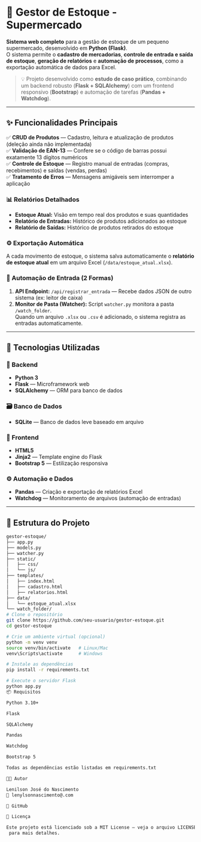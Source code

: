 # 🧮 Gestor de Estoque - Supermercado

**Sistema web completo** para a gestão de estoque de um pequeno supermercado, desenvolvido em **Python (Flask)**.  
O sistema permite o **cadastro de mercadorias**, **controle de entrada e saída de estoque**, **geração de relatórios** e **automação de processos**, como a exportação automática de dados para Excel.

> 💡 Projeto desenvolvido como **estudo de caso prático**, combinando um backend robusto (**Flask + SQLAlchemy**) com um frontend responsivo (**Bootstrap**) e automação de tarefas (**Pandas + Watchdog**).

---

## ✨ Funcionalidades Principais

✅ **CRUD de Produtos** — Cadastro, leitura e atualização de produtos (deleção ainda não implementada)  
✅ **Validação de EAN-13** — Confere se o código de barras possui exatamente 13 dígitos numéricos  
✅ **Controle de Estoque** — Registro manual de entradas (compras, recebimentos) e saídas (vendas, perdas)  
✅ **Tratamento de Erros** — Mensagens amigáveis sem interromper a aplicação  

### 📊 Relatórios Detalhados
- **Estoque Atual:** Visão em tempo real dos produtos e suas quantidades  
- **Relatório de Entradas:** Histórico de produtos adicionados ao estoque  
- **Relatório de Saídas:** Histórico de produtos retirados do estoque  

### ⚙️ Exportação Automática
A cada movimento de estoque, o sistema salva automaticamente o **relatório de estoque atual** em um arquivo Excel (`/data/estoque_atual.xlsx`).

### 🤖 Automação de Entrada (2 Formas)
1. **API Endpoint:** `/api/registrar_entrada` — Recebe dados JSON de outro sistema (ex: leitor de caixa)  
2. **Monitor de Pasta (Watcher):** Script `watcher.py` monitora a pasta `/watch_folder`.  
   Quando um arquivo `.xlsx` ou `.csv` é adicionado, o sistema registra as entradas automaticamente.

---

## 🚀 Tecnologias Utilizadas

### 🧠 Backend
- **Python 3**
- **Flask** — Microframework web
- **SQLAlchemy** — ORM para banco de dados

### 🗃️ Banco de Dados
- **SQLite** — Banco de dados leve baseado em arquivo

### 🎨 Frontend
- **HTML5**
- **Jinja2** — Template engine do Flask
- **Bootstrap 5** — Estilização responsiva

### ⚙️ Automação e Dados
- **Pandas** — Criação e exportação de relatórios Excel
- **Watchdog** — Monitoramento de arquivos (automação de entradas)

---

## 🧩 Estrutura do Projeto

```bash
gestor-estoque/
├── app.py
├── models.py
├── watcher.py
├── static/
│   ├── css/
│   └── js/
├── templates/
│   ├── index.html
│   ├── cadastro.html
│   ├── relatorios.html
├── data/
│   └── estoque_atual.xlsx
└── watch_folder/
# Clone o repositório
git clone https://github.com/seu-usuario/gestor-estoque.git
cd gestor-estoque

# Crie um ambiente virtual (opcional)
python -m venv venv
source venv/bin/activate   # Linux/Mac
venv\Scripts\activate      # Windows

# Instale as dependências
pip install -r requirements.txt

# Execute o servidor Flask
python app.py
📦 Requisitos

Python 3.10+

Flask

SQLAlchemy

Pandas

Watchdog

Bootstrap 5

Todas as dependências estão listadas em requirements.txt

🧑‍💻 Autor

Lenilson José do Nascimento
📧 lenylsonnascimento@.com

💼 GitHub

🏁 Licença

Este projeto está licenciado sob a MIT License — veja o arquivo LICENSE
 para mais detalhes.
